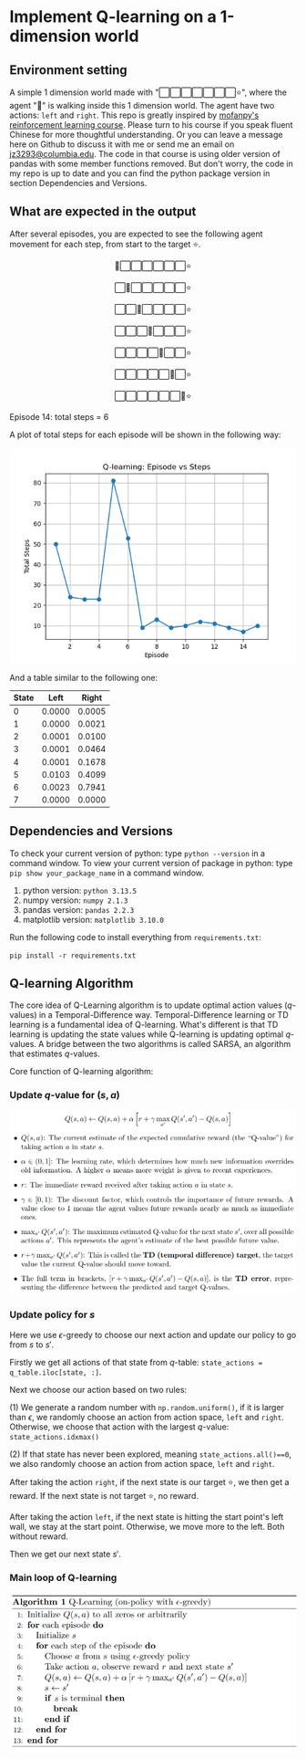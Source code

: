 # Implement Q-learning on a 1-dimension world

## Environment setting 
A simple 1 dimension world made with "⬜️⬜️⬜️⬜️⬜️⬜️⬜️⭐️", where the agent "👻" is walking inside this 1 dimension world. The agent have two actions: `left` and `right`. This repo is greatly inspired by [mofanpy's reinforcement learning course](https://mofanpy.com/tutorials/machine-learning/reinforcement-learning/general-rl). Please turn to his course if you speak fluent Chinese for more thoughtful understanding. Or you can leave a message here on Github to discuss it with me or send me an email on jz3293@columbia.edu. The code in that course is using older version of pandas with some member functions removed. But don't worry, the code in my repo is up to date and you can find the python package version in section Dependencies and Versions. 

## What are expected in the output

After several episodes, you are expected to see the following agent movement for each step, from start to the target ⭐️.

<div align="center">

👻⬜️⬜️⬜️⬜️⬜️⬜️⭐️

⬜️👻⬜️⬜️⬜️⬜️⬜️⭐️

⬜️⬜️👻⬜️⬜️⬜️⬜️⭐️

⬜️⬜️⬜️👻⬜️⬜️⬜️⭐️

⬜️⬜️⬜️⬜️👻⬜️⬜️⭐️

⬜️⬜️⬜️⬜️⬜️👻⬜️⭐️

⬜️⬜️⬜️⬜️⬜️⬜️👻⭐️


</div>

Episode 14: total steps = 6

A plot of total steps for each episode will be shown in the following way:


![Training curve](img/learning_curve.png)

And a table similar to the following one:

| State |  Left   |  Right  |
|-------|---------|---------|
| 0     | 0.0000  | 0.0005  |
| 1     | 0.0000  | 0.0021  |
| 2     | 0.0001  | 0.0100  |
| 3     | 0.0001  | 0.0464  |
| 4     | 0.0001  | 0.1678  |
| 5     | 0.0103  | 0.4099  |
| 6     | 0.0023  | 0.7941  |
| 7     | 0.0000  | 0.0000  |



## Dependencies and Versions
To check your current version of python: type `python --version` in a command window.
To view your current version of package in python: type `pip show your_package_name` in a command window.
1. python version: `python 3.13.5`
2. numpy version: `numpy 2.1.3`
3. pandas version: `pandas 2.2.3`
4. matplotlib version: `matplotlib 3.10.0`

Run the following code to install everything from `requirements.txt`:

`pip install -r requirements.txt`

## Q-learning Algorithm
The core idea of Q-Learning algorithm is to update optimal action values ($q$-values) in a Temporal-Difference way. Temporal-Difference learning or TD learning is a fundamental idea of Q-learning. What's different is that TD learning is updating the state values while Q-learning is updating optimal $q$-values. A bridge between the two algorithms is called SARSA, an algorithm that estimates $q$-values. 

Core function of Q-learning algorithm:

### Update $q$-value for $(s, a)$

![Core update function](img/q_learning_core_update_function.png)

### Update policy for $s$

Here we use $\epsilon$-greedy to choose our next action and update our policy to go from $s$ to $s'$.

Firstly we get all actions of that state from $q$-table: `state_actions = q_table.iloc[state, :]`.

Next we choose our action based on two rules:

(1) We generate a random number with `np.random.uniform()`, if it is larger than $\epsilon$, we randomly choose an action from action space, `left` and `right`. Otherwise, we choose that action with the largest $q$-value: `state_actions.idxmax()`

(2) If that state has never been explored, meaning `state_actions.all()==0`, we also randomly choose an action from action space, `left` and `right`.

After taking the action `right`, if the next state is our target ⭐️, we then get a reward. If the next state is not target ⭐️, no reward.

After taking the action `left`, if the next state is hitting the start point's left wall, we stay at the start point. Otherwise, we move more to the left. Both without reward.

Then we get our next state $s'$.


### Main loop of Q-learning 

![Main loop of Q learning](img/algorithm_q_learning_main_loop.png)
